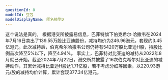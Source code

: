 ```yaml
---
questionId: 8
modelId: 豆包
modelDisplayName: 匿名模型D
---
```

这个说法是真的。 根据港交所披露易信息，巴菲特旗下伯克希尔·哈撒韦在2024年7月16日卖出了139.55万股比亚迪股份，减持均价为246.96港元，套现约3.45亿港元。此次减持后，伯克希尔哈撒韦公司仍持有5420万股比亚迪H股，持股比例首次降至5%以下，降至4.94%。 事实上，巴菲特对比亚迪的减持从2022年8月就已开始。截至2024年7月22日，港交所共披露了16次伯克希尔对比亚迪的减持动作，其累计减持比亚迪H股达1.71亿股，若不考虑分红等因素，以220.93港元/股的减持均价计算，累计套现377.34亿港元。